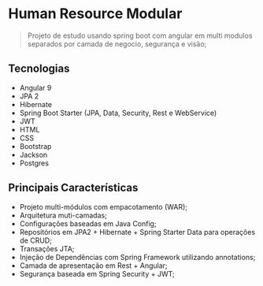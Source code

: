 # Human Resource Modular
> Projeto de estudo usando spring boot com angular em multi modulos separados por camada de negocio, segurança e visão;

## Tecnologias

* Angular 9
* JPA 2
* Hibernate
* Spring Boot Starter (JPA, Data, Security, Rest e WebService)
* JWT
* HTML
* CSS
* Bootstrap
* Jackson
* Postgres

## Principais Características
* Projeto multi-módulos com empacotamento (WAR);
* Arquitetura muti-camadas;
* Configurações baseadas em Java Config;
* Repositórios em JPA2 + Hibernate + Spring Starter Data para operações de CRUD;
* Transações JTA;
* Injeção de Dependências com Spring Framework utilizando annotations;
* Camada de apresentação em Rest + Angular;
* Segurança baseada em Spring Security + JWT;
